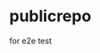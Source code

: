 # publicrepo
for e2e test















































































































































































































































































































































































































































































































































































































































































































































































































































